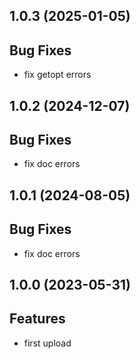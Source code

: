 ## 1.0.3 (2025-01-05)

## Bug Fixes

- fix getopt errors

## 1.0.2 (2024-12-07)

## Bug Fixes

- fix doc errors

## 1.0.1 (2024-08-05)

## Bug Fixes

- fix doc errors

## 1.0.0 (2023-05-31)

## Features

- first upload

